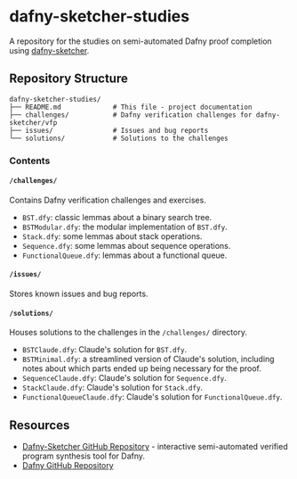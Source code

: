 # dafny-sketcher-studies

A repository for the studies on semi-automated Dafny proof completion using [dafny-sketcher](https://github.com/namin/dafny-sketcher).

## Repository Structure

```
dafny-sketcher-studies/
├── README.md             # This file - project documentation
├── challenges/           # Dafny verification challenges for dafny-sketcher/vfp
├── issues/               # Issues and bug reports 
└── solutions/            # Solutions to the challenges
```

### Contents

#### `/challenges/`
Contains Dafny verification challenges and exercises.
- `BST.dfy`: classic lemmas about a binary search tree.
- `BSTModular.dfy`: the modular implementation of `BST.dfy`.
- `Stack.dfy`: some lemmas about stack operations.
- `Sequence.dfy`: some lemmas about sequence operations.
- `FunctionalQueue.dfy`: lemmas about a functional queue.

#### `/issues/`
Stores known issues and bug reports.

#### `/solutions/`
Houses solutions to the challenges in the `/challenges/` directory.
- `BSTClaude.dfy`: Claude's solution for `BST.dfy`.
- `BSTMinimal.dfy`: a streamlined version of Claude's solution, including notes about which parts ended up being necessary for the proof.
- `SequenceClaude.dfy`: Claude's solution for `Sequence.dfy`.
- `StackClaude.dfy`: Claude's solution for `Stack.dfy`.
- `FunctionalQueueClaude.dfy`: Claude's solution for `FunctionalQueue.dfy`.


## Resources

- [Dafny-Sketcher GitHub Repository](https://github.com/namin/dafny-sketcher) - interactive semi-automated verified program synthesis tool for Dafny.
- [Dafny GitHub Repository](https://github.com/dafny-lang/dafny)